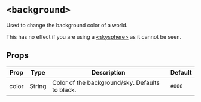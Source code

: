# `<background>`

Used to change the background color of a world.

This has no effect if you are using a [<skysphere\>](/sdk/ref/skysphere) as it cannot be seen.

## Props

| Prop  | Type   | Description                                     | Default |
| ----- | ------ | ----------------------------------------------- | ------- |
| color | String | Color of the background/sky. Defaults to black. | `#000`  |
